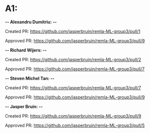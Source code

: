 # A1:

**-- Alexandru Dumitriu: --**

Created PR: https://github.com/jasperbruin/remla-ML-group3/pull/1

Approved PR: https://github.com/jasperbruin/remla-ML-group3/pull/9

**-- Richard Wijers: --**

Created PR: https://github.com/jasperbruin/remla-ML-group3/pull/2

Approved PR: https://github.com/jasperbruin/remla-ML-group3/pull/7

**-- Steven Michel Tan: --**

Created PR: https://github.com/jasperbruin/remla-ML-group3/pull/7

Approved PR: https://github.com/jasperbruin/remla-ML-group3/pull/9

**-- Jasper Bruin: --**

Created PR: https://github.com/jasperbruin/remla-ML-group3/pull/9

Approved PR: https://github.com/jasperbruin/remla-ML-group3/pull/5
